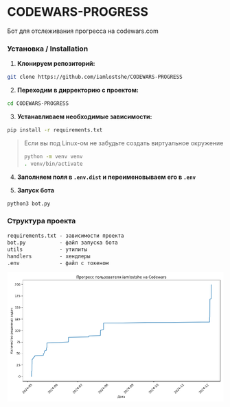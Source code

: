 # CODEWARS-PROGRESS

Бот для отслеживания прогресса на codewars.com

### Установка / Installation

1. **Клонируем репозиторий:**

``` bash
git clone https://github.com/iamlostshe/CODEWARS-PROGRESS
```

2. **Переходим в дирректорию с проектом:**

``` bash
cd CODEWARS-PROGRESS
```

3. **Устанавливаем необходимые зависимости:**

``` bash
pip install -r requirements.txt
```

> Если вы под Linux-ом не забудьте создать виртуальное окружение
> ``` bash
> python -m venv venv
> . venv/bin/activate
> ```

4. **Заполняем поля в `.env.dist` и переименовываем его в `.env`**

5. **Запуск бота**
```
python3 bot.py
```

### Структура проекта

```
requirements.txt - зависимости проекта
bot.py           - файл запуска бота
utils            - утилиты
handlers         - хендлеры
.env             - файл с токеном
```

![alt text](images/iamlostshe_graph.png)
